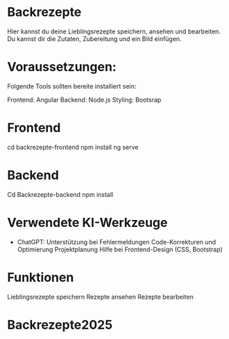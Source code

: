 # Backrezepte 
Hier kannst du deine Lieblingsrezepte speichern, ansehen und bearbeiten. 
Du kannst dir die Zutaten, Zubereitung und ein Bild einfügen.

# Voraussetzungen:
Folgende Tools sollten bereite installiert sein:

Frontend: Angular 
Backend: Node.js
Styling: Bootsrap

# Frontend
cd backrezepte-frontend
npm install
ng serve

# Backend
Cd Backrezepte-backend 
npm install

# Verwendete KI-Werkzeuge
- ChatGPT:
Unterstützung bei Fehlermeldungen
Code-Korrekturen und Optimierung
Projektplanung 
Hilfe bei Frontend-Design (CSS, Bootstrap)

# Funktionen
Lieblingsrezepte speichern
Rezepte ansehen
Rezepte bearbeiten


# Backrezepte2025
